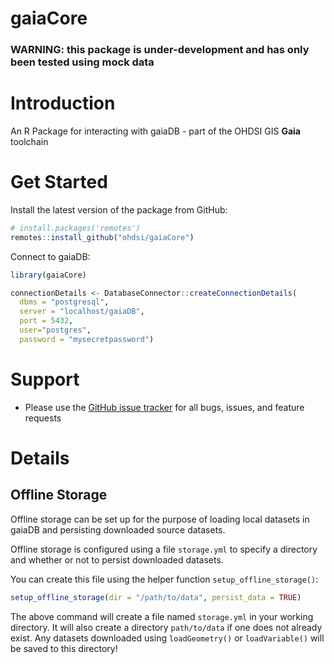 # gaiaCore

### WARNING: this package is under-development and has only been tested using mock data

# Introduction
An R Package for interacting with gaiaDB - part of the OHDSI GIS **Gaia** toolchain

# Get Started

Install the latest version of the package from GitHub:
```R
# install.packages('remotes')
remotes::install_github("ohdsi/gaiaCore")
```

Connect to gaiaDB:
```R
library(gaiaCore)

connectionDetails <- DatabaseConnector::createConnectionDetails(
  dbms = "postgresql",
  server = "localhost/gaiaDB",
  port = 5432,
  user="postgres",
  password = "mysecretpassword") 
```

# Support
-   Please use the <a href="https://github.com/OHDSI/gaiaCore/issues?q=sort%3Aupdated-desc+is%3Aissue+is%3Aopen">GitHub issue tracker</a> for all bugs, issues, and feature requests

# Details
## Offline Storage

Offline storage can be set up for the purpose of loading local datasets in gaiaDB and persisting downloaded source datasets.

Offline storage is configured using a file `storage.yml` to specify a directory and whether or not to persist downloaded datasets.

You can create this file using the helper function `setup_offline_storage()`:

```R
setup_offline_storage(dir = "/path/to/data", persist_data = TRUE)
```

The above command will create a file named `storage.yml` in your working directory. It will also create a directory `path/to/data` if one does not already exist. Any datasets downloaded using `loadGeometry()` or `loadVariable()` will be saved to this directory!
